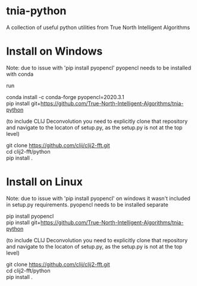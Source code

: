 # tnia-python
A collection of useful python utilities from True North Intelligent Algorithms

# Install on Windows

Note: due to issue with 'pip install pyopencl' pyopencl needs to be installed with conda 

run

conda install -c conda-forge pyopencl=2020.3.1  
pip install git+https://github.com/True-North-Intelligent-Algorithms/tnia-python  

(to include CLIJ Deconvolution you need to explicitly clone that repository and navigate to the locaton of setup.py, as the setup.py is not at the top level)  
   
git clone https://github.com/clij/clij2-fft.git  
cd clij2-fft/python  
pip install .  

# Install on Linux

Note: due to issue with 'pip install pyopencl' on windows it wasn't included in setup.py requirements. pyopencl needs to be installed separate

pip install pyopencl  
pip install git+https://github.com/True-North-Intelligent-Algorithms/tnia-python  

(to include CLIJ Deconvolution you need to explicitly clone that repository and navigate to the locaton of setup.py, as the setup.py is not at the top level)  
  
git clone https://github.com/clij/clij2-fft.git  
cd clij2-fft/python  
pip install .  


